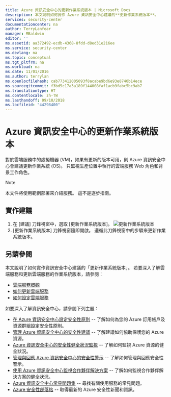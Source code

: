 ```yaml
---
title: Azure 資訊安全中心的更新作業系統版本 | Microsoft Docs
description: 本文說明如何實作 Azure 資訊安全中心建議的**更新作業系統版本**。
services: security-center
documentationcenter: na
author: TerryLanfear
manager: MBaldwin
editor: ''
ms.assetid: aa372492-ecdb-4368-8fdd-d8ed31e216ee
ms.service: security-center
ms.devlang: na
ms.topic: conceptual
ms.tgt_pltfrm: na
ms.workload: na
ms.date: 11/01/2016
ms.author: terrylan
ms.openlocfilehash: cab773412005093f8acabe9bd6e93e8740b14ece
ms.sourcegitcommit: f3bd5c17a3a189f144008faf1acb9fabc5bc9ab7
ms.translationtype: HT
ms.contentlocale: zh-TW
ms.lasthandoff: 09/10/2018
ms.locfileid: "44298400"
---
```

# <a name="update-os-version-in-azure-security-center"></a>Azure 資訊安全中心的更新作業系統版本
對於雲端服務中的虛擬機器 (VM)，如果有更新的版本可用，則 Azure 資訊安全中心會建議更新作業系統 (OS)。  只監視生產位置中執行的雲端服務 Web 角色和背景工作角色。

> [!NOTE]
> 本文件將使用範例部署來介紹服務。  這不是逐步指南。
> 
> 

## <a name="implement-the-recommendation"></a>實作建議
1. 在 [建議] 刀鋒視窗中，選取 [更新作業系統版本]。
   ![更新作業系統版本][1]
2. [更新作業系統版本] 刀鋒視窗隨即開啟。 遵循此刀鋒視窗中的步驟來更新作業系統版本。

## <a name="see-also"></a>另請參閱
本文說明了如何實作資訊安全中心建議的「更新作業系統版本」。 若要深入了解雲端服務和更新雲端服務的作業系統版本，請參閱：

* [雲端服務概觀](../cloud-services/cloud-services-choose-me.md)
* [如何更新雲端服務](../cloud-services/cloud-services-update-azure-service.md)
* [如何設定雲端服務](../cloud-services/cloud-services-how-to-configure-portal.md)

如要深入了解資訊安全中心，請參閱下列主題：

* [在 Azure 資訊安全中心設定安全性原則](security-center-policies.md) -- 了解如何為您的 Azure 訂用帳戶及資源群組設定安全性原則。
* [管理 Azure 資訊安全中心的安全性建議](security-center-recommendations.md) -- 了解建議如何協助保護您的 Azure 資源。
* [Azure 資訊安全中心的安全性健全狀況監視](security-center-monitoring.md) -- 了解如何監視 Azure 資源的健全狀況。
* [管理與回應 Azure 資訊安全中心的安全性警示](security-center-managing-and-responding-alerts.md) -- 了解如何管理與回應安全性警示。
* [使用 Azure 資訊安全中心監視合作夥伴解決方案](security-center-partner-solutions.md) -- 了解如何監視合作夥伴解決方案的健全狀況。
* [Azure 資訊安全中心常見問題集](security-center-faq.md) -- 尋找有關使用服務的常見問題。
* [Azure 安全性部落格](http://blogs.msdn.com/b/azuresecurity/) -- 取得最新的 Azure 安全性新聞和資訊。

<!--Image references-->
[1]: ./media/security-center-update-os-version/update-os-version.png
